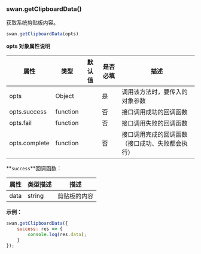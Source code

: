 ### swan.getClipboardData()

获取系统剪贴板内容。

```js
swan.getClipboardData(opts)
```

**opts 对象属性说明**

|属性|类型|默认值|是否必填|描述|
|-|-|-|-|-|
|opts|Object| |是|调用该方法时，要传入的对象参数|
|opts.success|function| |否|接口调用成功的回调函数|
|opts.fail|function| |否|接口调用失败的回调函数|
|opts.complete|function| |否|接口调用完成的回调函数（接口成功、失败都会执行）|

**`success`**回调函数：

|属性|类型描述|描述|
|-|-|-|
|data|string|剪贴板的内容|

**示例：**

```js
swan.getClipboardData({
    success: res => {
        console.log(res.data);
    }
});
```